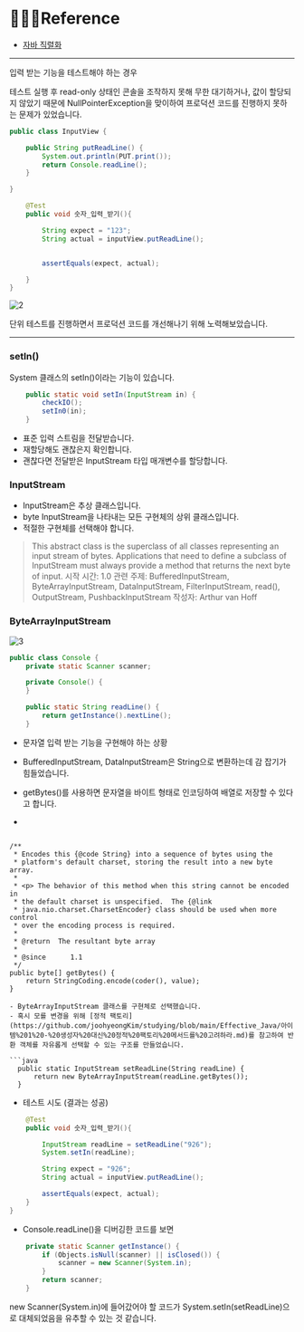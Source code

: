 # 🙇🏻‍♂️Reference
- [자바 직렬화](https://techblog.woowahan.com/2550/)

---

입력 받는 기능을 테스트해야 하는 경우

테스트 실행 후 read-only 상태인 콘솔을 조작하지 못해 무한 대기하거나, 값이 할당되지 않았기 때문에 NullPointerException을 맞이하여 프로덕션 코드를 진행하지 못하는 문제가 있었습니다.

```java
public class InputView {

    public String putReadLine() {
        System.out.println(PUT.print());
        return Console.readLine();
    }

}
```

```java
    @Test
    public void 숫자_입력_받기(){

        String expect = "123";
        String actual = inputView.putReadLine();


        assertEquals(expect, actual);

    }
}
```

![2](https://velog.velcdn.com/images/urtimeislimited/post/d849f64a-db7d-42f6-bf66-65e9e09bd0d3/image.png)




단위 테스트를 진행하면서 프로덕션 코드를 개선해나기 위해 노력해보았습니다.

---


### setIn()

System 클래스의 setIn()이라는 기능이 있습니다.


```java
    public static void setIn(InputStream in) {
        checkIO();
        setIn0(in);
    }
```

- 표준 입력 스트림을 전달받습니다.
- 재할당해도 괜찮은지 확인합니다.
- 괜찮다면 전달받은 InputStream 타입 매개변수를 할당합니다.



### InputStream
- InputStream은 추상 클래스입니다.
- byte InputStream을 나타내는 모든 구현체의 상위 클래스입니다.
- 적절한 구현체를 선택해야 합니다.


>This abstract class is the superclass of all classes representing an input stream of bytes.
Applications that need to define a subclass of InputStream must always provide a method that returns the next byte of input.
시작 시간:
1.0
관련 주제:
BufferedInputStream, ByteArrayInputStream, DataInputStream, FilterInputStream, read(), OutputStream, PushbackInputStream
작성자:
Arthur van Hoff

### ByteArrayInputStream

![3](https://velog.velcdn.com/images/urtimeislimited/post/ff724e78-3ebd-4baf-b189-93952da28f4c/image.png)

```java
public class Console {
    private static Scanner scanner;

    private Console() {
    }

    public static String readLine() {
        return getInstance().nextLine();
    }
```

- 문자열 입력 받는 기능을 구현해야 하는 상황
- BufferedInputStream, DataInputStream은 String으로 변환하는데 감 잡기가 힘들었습니다.

- getBytes()를 사용하면 문자열을 바이트 형태로 인코딩하여 배열로 저장할 수 있다고 합니다.
- 
>```java
    /**
     * Encodes this {@code String} into a sequence of bytes using the
     * platform's default charset, storing the result into a new byte array.
     *
     * <p> The behavior of this method when this string cannot be encoded in
     * the default charset is unspecified.  The {@link
     * java.nio.charset.CharsetEncoder} class should be used when more control
     * over the encoding process is required.
     *
     * @return  The resultant byte array
     *
     * @since      1.1
     */
    public byte[] getBytes() {
        return StringCoding.encode(coder(), value);
    }
  ```
- ByteArrayInputStream 클래스를 구현체로 선택했습니다.
- 혹시 모를 변경을 위해 [정적 팩토리](https://github.com/joohyeongKim/studying/blob/main/Effective_Java/아이템%201%20-%20생성자%20대신%20정적%20팩토리%20메서드를%20고려하라.md)를 참고하여 반환 객체를 자유롭게 선택할 수 있는 구조를 만들었습니다.
    
```java
    public static InputStream setReadLine(String readLine) {
        return new ByteArrayInputStream(readLine.getBytes());
    }
```

  - 테스트 시도 (결과는 성공)
```java
    @Test
    public void 숫자_입력_받기(){

        InputStream readLine = setReadLine("926"); 
        System.setIn(readLine);

        String expect = "926";
        String actual = inputView.putReadLine();

        assertEquals(expect, actual);
    }
}
```

- Console.readLine()을 디버깅한 코드를 보면
```java
    private static Scanner getInstance() {
        if (Objects.isNull(scanner) || isClosed()) {
            scanner = new Scanner(System.in);
        }
        return scanner;
    }
```

new Scanner(System.in)에 들어갔어야 할 코드가
System.setIn(setReadLine)으로 대체되었음을 유추할 수 있는 것 같습니다.
